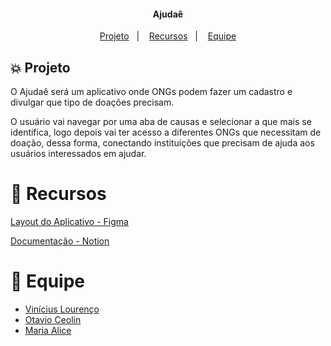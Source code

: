 <h4 align="center">
  Ajudaê
</h4>

<p align="center">
  <a href="#collision-projeto">Projeto</a>&nbsp;&nbsp;&nbsp;|&nbsp;&nbsp;&nbsp;
  <a href="#book-recursos">Recursos</a>&nbsp;&nbsp;&nbsp;|&nbsp;&nbsp;&nbsp;
  <a href="#muscle-equipe">Equipe</a>
</p>

## :collision: Projeto

O Ajudaê será um aplicativo onde ONGs podem fazer um cadastro e divulgar que tipo de doações precisam. 

O usuário vai navegar por uma aba de causas e selecionar a que mais se identifica, logo depois vai ter acesso a diferentes ONGs que necessitam de doação, dessa forma, conectando instituições que precisam de ajuda aos usuários interessados em ajudar.

# :book: Recursos

[Layout do Aplicativo - Figma](https://www.figma.com/file/Rkp7yCgFeqRta3xLt3QEBn/Ajuda%C3%AA?node-id=1%3A11075)

[Documentação - Notion](https://www.notion.so/Ajuda-e45e128915ea46249dcc45c065ba6478)

# :muscle: Equipe

- [Vinícius Lourenço](https://github.com/H4ad)
- [Otavio Ceolin](https://github.com/OtavioCeolin)
- [Maria Alice](https://github.com/zmariaalice)
